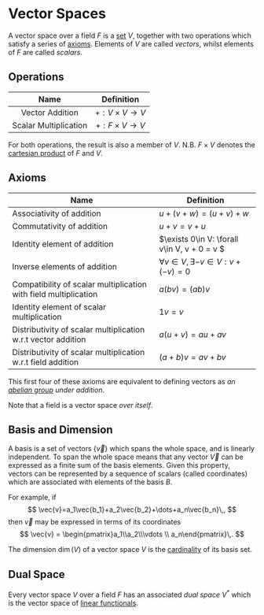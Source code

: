 Vector Spaces
=============
A vector space over a field $F$ is a [set](set.md) $V$, together with two operations which satisfy a series of [axioms](#Axioms). Elements of $V$ are called _vectors_, whilst elements of $F$ are called _scalars_.

Operations
----------
|          Name         	|         Definition         	|
|:---------------------:	|:--------------------------:	|
|    Vector Addition    	| $+:V\times V\rightarrow V$ 	|
| Scalar Multiplication 	| $+:F\times V\rightarrow V$ 	|

For both operations, the result is also a member of $V$. N.B. $F\times V$ denotes the [cartesian product](../set.md#Operations) of $F$ and $V$.

Axioms
------

|  Name                                                            	| Definition                                      	|
|------------------------------------------------------------------	|-------------------------------------------------	|
| Associativity of addition                                        	| $u + (v + w) = (u + v) + w$                     	|
| Commutativity of addition                                        	| $u + v = v + u$                                 	|
| Identity element of addition                                     	| $\exists 0\in V: \forall v\in V, v + 0 = v $     	|
| Inverse elements of addition                                     	| $\forall v\in V,\exists -v\in V : v + (-v) = 0$ 	|
| Compatibility of scalar multiplication with field multiplication 	| $a(bv) = (ab)v$                                 	|
| Identity element of scalar multiplication                        	| $1v = v$                                        	|
| Distributivity of scalar multiplication w.r.t vector addition    	| $a(u + v) = au + av$                            	|
| Distributivity of scalar multiplication w.r.t field addition     	| $(a + b)v = av + bv$                            	|

This first four of these axioms are equivalent to defining vectors as _an [abelian group](group.md/#Abelian-Groups) under addition_.

Note that a field is a vector space _over itself_.

Basis and Dimension
-------------------
A basis is a set of vectors $\{\vec{v}\}$ which spans the whole space, and is linearly independent. To span the whole space means that any vector $\vec{V}$ can be expressed as a finite sum of the basis elements. 
Given this property, vectors can be represented by a sequence of scalars (called coordinates) which are associated with elements of the basis $B$. 

For example, if 
$$
\vec{v}=a_1\vec{b_1}+a_2\vec{b_2}+\dots+a_n\vec{b_n}\,,
$$
then $\vec{v}$ may be expressed in terms of its coordinates
$$
\vec{v} = \begin{pmatrix}a_1\\a_2\\\vdots \\ a_n\end{pmatrix}\,.
$$ 

The dimension $\dim(V)$ of a vector space $V$ is the [cardinality](../set.md#Operations) of its basis set.


Dual Space
----------
Every vector space $V$ over a field $F$ has an associated _dual space_ $V^*$ which is the vector space of [linear functionals](linear-mapping.md#Linear-Functional).